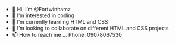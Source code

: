 - 👋 Hi, I’m @Fortwinhamz
- 👀 I’m interested in coding
- 🌱 I’m currently learning HTML and CSS
- 💞️ I’m looking to collaborate on different HTML and CSS projects
- 📫 How to reach me ...
Phone: 09078067530

<!---
Fortwinhamz/Fortwinhamz is a ✨ special ✨ repository because its `README.md` (this file) appears on your GitHub profile.
You can click the Preview link to take a look at your changes.
--->
